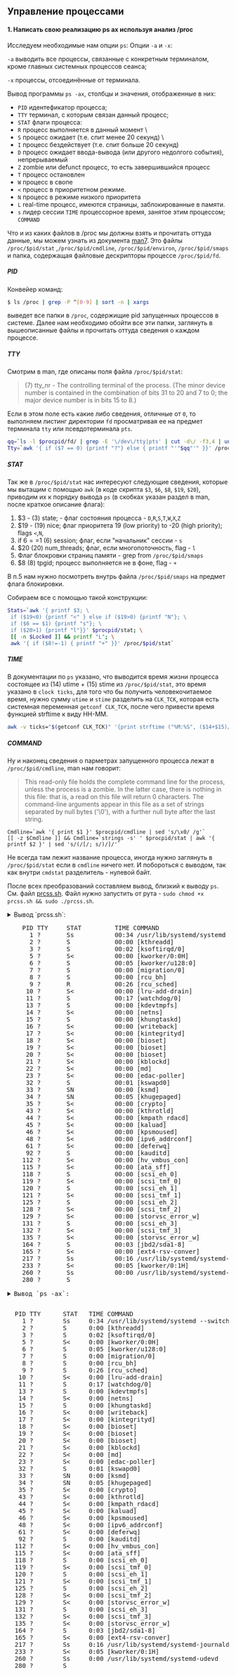 ## Управление процессами

#### 1. Написать свою реализацию ps ax используя анализ /proc

Исследуем необходимые нам опции `ps`:
Опции `-a` и `-x`:

`-a` выводить все процессы, связанные с конкретным терминалом, кроме главных системных процессов сеанса;

`-x` процессы, отсоединённые от терминала.

Вывод программы `ps -ax`, столбцы и значения, отображенные в них:

- `PID` идентефикатор процесса;
- `TTY` терминал, с которым связан данный процесс;
- `STAT` флаги процесса:
 - `R` процесс выполняется в данный момент \
 - `S` процесс ожидает (т.е. спит менее 20 секунд) \
 - `I` процесс бездействует (т.е. спит больше 20 секунд)
 - `D` процесс ожидает ввода-вывода (или другого недолгого события), непрерываемый
 - `Z` zombie или defunct процесс, то есть завершившийся процесс
 - `T` процесс остановлен
 - `W` процесс в свопе
 - `<` процесс в приоритетном режиме.
 - `N` процесс в режиме низкого приоритета
 - `L` real-time процесс, имеются страницы, заблокированные в памяти.
 - `s` лидер сессии
`TIME` процессорное время, занятое этим процессом;
`COMMAND` 

Что и из каких файлов в /proc мы должны взять и прочитать оттуда данные, мы можем узнать из документа [man7](http://man7.org/linux/man-pages/man5/proc.5.html). Это файлы `/proc/$pid/stat` ,`/proc/$pid/cmdline`, `/proc/$pid/environ`, `/proc/$pid/smaps` и папка, содержащая файловые дескрипторы процессе `/proc/$pid/fd`.

##### PID

Конвейер команд:

```bash
$ ls /proc | grep -P ^[0-9] | sort -n | xargs
```

выведет все папки в `/proc`, содержищие pid запущенных процессов в системе. Далее нам необходимо обойти все эти папки, заглянуть в вышеописанные файлы и прочитать оттуда сведения о каждом процессе.

##### TTY

Смотрим в man, где описаны поля файла `/proc/$pid/stat`:

>(7) tty_nr - The controlling terminal of the process. (The minor device number is contained in the combination of bits 31 to 20 and 7 to 0; the major device number is in bits 15 to 8.)

Если в этом поле есть какие либо сведения, отличные от `0`, то выполняем листинг директории `fd` просматривая ее на предмет терминала `tty` или псевдотерминала `pts`.

```bash
qq=`ls -l $procpid/fd/ | grep -E '\/dev\/tty|pts' | cut -d\/ -f3,4 | uniq`
Tty=`awk '{ if ($7 == 0) {printf "?"} else { printf "'"$qq"'" }}' /proc/$pid/stat`
```

##### STAT

Так же в `/proc/$pid/stat` нас интересуют следующие сведения, которые мы вытащим с помощью `awk` (в коде скрипта `$3`, `$6`, `$8`, `$19`, `$20`), приводим их к порядку вывода `ps` (в скобках указан раздел в man, после краткое описание флага):

 1. $3 - (3) state; - флаг состояния процесса - `D`,`R`,`S`,`T`,`W`,`X`,`Z`
 2. $19 - (19) nice; флаг приоритета 19 (low priority) to -20 (high priority); flags `<`,`N`,` `
 3. if $6==$1 (6) session; флаг, если "начальник" сессии - `s`
 4. $20 (20) num_threads; флаг, если многопоточность, flag - `l`
 5. Флаг блокровки страниц памяти - grep from `/proc/$pid/smaps`
 6. $8 (8) tpgid; процесс выполняется не в фоне, flag - `+`

В п.5 нам нужно посмотреть внутрь файла `/proc/$pid/smaps` на предмет флага блокировки.

Собираем все с помощью такой конструкции:

```bash
Stats=`awk '{ printf $3; \
 if ($19<0) {printf "<" } else if ($19>0) {printf "N"}; \
 if ($6 == $1) {printf "s"}; \
 if ($20>1) {printf "l"}}' $procpid/stat; \
 [[ -n $Locked ]] && printf "L"; \
 awk '{ if ($8!=-1) { printf "+" }}' /proc/$pid/stat`
```

##### TIME 

В документации по `ps` указано, что выводится время жизни процесса состоящее из (14) utime + (15) stime из `/proc/$pid/stat`, это время указано в `clock ticks`, для того что бы получить человекочитаемое время, нужно сумму `utime` и `stime` разделить на `CLK_TCK`, которая есть системная переменная `getconf CLK_TCK`, после чего привести время функцией strftime к виду HH-MM.

```bash
awk -v ticks="$(getconf CLK_TCK)" '{print strftime ("%M:%S", ($14+$15)/ticks)}' /proc/$pid/stat
```  

##### COMMAND

Ну и наконец сведения о парметрах запущенного процесса лежат в `/proc/$pid/cmdline`, man нам говорит:

>This read-only file holds the complete command line for the process, unless the process is a zombie.  In the latter case, there is nothing in this file: that is, a read on this file will return 0 characters. The command-line arguments appear in this file as a set of strings separated by null bytes ('\0'), with a further null byte after the last string.

```
Cmdline=`awk '{ print $1 }' $procpid/cmdline | sed 's/\x0/ /g'`
[[ -z $Cmdline ]] && Cmdline=`strings -s' ' $procpid/stat | awk '{ printf $2 }' | sed 's/(/[/; s/)/]/'`
```

Не всегда там лежит название процесса, иногда нужно заглянуть в `/proc/$pid/stat` если в `cmdline` ничего нет. И побороться с выводом, так как внутри `cmdstat` разделитель - нулевой байт.

После всех преобразований составляем вывод, близкий к выводу `ps`. См. файл [prcss.sh](). Файл нужно запустить от рута - `sudo chmod +x prcss.sh && sudo ./prcss.sh`. 

<details>
  <summary>Вывод `prcss.sh`:<summary>
<pre>
    PID TTY     STAT         TIME COMMAND   
      1 ?       Ss           00:34 /usr/lib/systemd/systemd --switched-root --system --deserialize 21 
      2 ?       S            00:00 [kthreadd]
      3 ?       S            00:02 [ksoftirqd/0]
      5 ?       S<           00:00 [kworker/0:0H]
      6 ?       S            00:05 [kworker/u128:0]
      7 ?       S            00:00 [migration/0]
      8 ?       S            00:00 [rcu_bh]  
      9 ?       R            00:26 [rcu_sched]
     10 ?       S<           00:00 [lru-add-drain]
     11 ?       S            00:17 [watchdog/0]
     13 ?       S            00:00 [kdevtmpfs]
     14 ?       S<           00:00 [netns]   
     15 ?       S            00:00 [khungtaskd]
     16 ?       S<           00:00 [writeback]
     17 ?       S<           00:00 [kintegrityd]
     18 ?       S<           00:00 [bioset]  
     19 ?       S<           00:00 [bioset]  
     20 ?       S<           00:00 [bioset]  
     21 ?       S<           00:00 [kblockd] 
     22 ?       S<           00:00 [md]      
     23 ?       S<           00:00 [edac-poller]
     32 ?       S            00:01 [kswapd0] 
     33 ?       SN           00:00 [ksmd]    
     34 ?       SN           00:05 [khugepaged]
     35 ?       S<           00:00 [crypto]  
     43 ?       S<           00:00 [kthrotld]
     44 ?       S<           00:00 [kmpath_rdacd]
     45 ?       S<           00:00 [kaluad]  
     46 ?       S<           00:00 [kpsmoused]
     48 ?       S<           00:00 [ipv6_addrconf]
     61 ?       S<           00:00 [deferwq] 
     92 ?       S            00:00 [kauditd] 
    112 ?       S<           00:00 [hv_vmbus_con]
    115 ?       S<           00:00 [ata_sff] 
    118 ?       S            00:00 [scsi_eh_0]
    119 ?       S<           00:00 [scsi_tmf_0]
    120 ?       S            00:00 [scsi_eh_1]
    121 ?       S<           00:00 [scsi_tmf_1]
    125 ?       S            00:00 [scsi_eh_2]
    128 ?       S<           00:00 [scsi_tmf_2]
    129 ?       S<           00:00 [storvsc_error_w]
    131 ?       S            00:00 [scsi_eh_3]
    132 ?       S<           00:00 [scsi_tmf_3]
    135 ?       S<           00:00 [storvsc_error_w]
    164 ?       S            00:03 [jbd2/sda1-8]
    165 ?       S<           00:00 [ext4-rsv-conver]
    217 ?       Ss           00:16 /usr/lib/systemd/systemd-journald 
    233 ?       S<           00:05 [kworker/0:1H]
    260 ?       Ss           00:00 /usr/lib/systemd/systemd-udevd 
    280 ?       S<sl         00:01 /sbin/auditd 
    288 ?       S            00:34 [hv_balloon]
    295 ?       S<           00:00 [rpciod]  
    296 ?       S<           00:00 [xprtiod] 
    361 ?       Ss           00:03 /sbin/rpcbind -w 
    362 ?       Ss           00:00 /usr/sbin/hypervvssd -n 
    366 ?       Ssl          00:01 /usr/lib/polkit-1/polkitd --no-debug 
    369 ?       S            00:05 /usr/sbin/chronyd 
    374 ?       Ssl          00:10 /usr/bin/dbus-daemon --system --address=systemd: --nofork --nopidfile --systemd-activation 
    379 ?       Ssl          00:00 /usr/sbin/gssproxy -D 
    388 ?       Ssl          00:44 /usr/sbin/NetworkManager --no-daemon 
    389 ?       Ss           00:06 /usr/lib/systemd/systemd-logind 
    398 tty1    Ss+          00:00 /sbin/agetty --noclear tty1 linux 
    399 ttyS0   Ss+          00:00 /sbin/agetty --keep-baud 115200 38400 9600 ttyS0 vt220 
    403 ?       Ss           00:03 /usr/sbin/crond -n 
    424 ?       S            00:01 /sbin/dhclient -d -q -sf /usr/libexec/nm-dhcp-helper -pf /var/run/dhclient-eth0.pid -lf /var/lib/NetworkManager/dhclient-5fb06bd0-0bb0-7ffb-45f1-d6edd65f3e03-eth0.lease -cf /var/lib/NetworkManager/dhclient-eth0.conf eth0 
    628 ?       Ssl          03:52 /usr/bin/python -Es /usr/sbin/tuned -l -P 
    632 ?       Ss           00:00 /usr/sbin/hypervkvpd -n 
    633 ?       Ssl          02:07 /usr/sbin/rsyslogd -n 
    739 ?       Ss           00:08 /usr/libexec/postfix/master -w 
    741 ?       S            00:01 qmgr -l -t unix -u 
   1057 ?       Ss           00:00 sshd:     
   1060 ?       S            00:00 sshd:     
   1061 pts/0   Ss+          00:00 -bash     
   4864 ?       Ssl          00:00 /usr/sbin/gssproxy -D =BOOT_IMAGE=/boot/vmlinuz-3.10.0-862.14.4.el7.x86_64 
  14047 ?       Ss           00:00 nginx:    
  17773 ?       Ss           00:00 /usr/sbin/lvmetad -f 
  17944 ?       Ssl          01:39 /usr/bin/containerd 
  18191 ?       S            00:03 nginx:    
  19903 ?       S            00:00 pickup -l -t unix -u 
  19930 ?       Ss           00:00 sshd:     
  19933 ?       S            00:00 sshd:     
  19934 pts/1   Ss+          00:00 -bash     
  19960 pts/1   S+           00:00 sudo -i   
  19961 pts/1   S+           00:00 -bash     
  21950 pts/1   S+           00:00 man ls    
awk: cmd. line:1: { if ($7 == 0) {printf "?"} else { printf "pts/1
awk: cmd. line:1:                                           ^ unterminated string
awk: cmd. line:1: { if ($7 == 0) {printf "?"} else { printf "pts/1
awk: cmd. line:1:                                           ^ syntax error
  21961         S+           00:00 less -s   
  21997 ?       S            00:00 [kworker/0:0]
  21998 ?       Ss           00:00 sshd:     
  22001 ?       S            00:00 sshd:     
  22002 pts/3   Ss+          00:00 -bash     
  22047 ?       S            00:00 [kworker/0:2]
  22048 ?       S            00:00 [kworker/0:1]
  22050 pts/3   S+           00:00 sudo -i   
  22051 pts/3   S+           00:00 -bash     
  22072 pts/3   S+           00:00 /bin/bash /root/./prcss.sh 
  22073 pts/3   S+           00:00 /bin/bash /root/./prcss.sh 
  22074 pts/3   S+           00:00 /bin/bash /root/./prcss.sh 
  22075 pts/3   S+           00:00 /bin/bash /root/./prcss.sh 
  22076 pts/3   S+           00:00 /bin/bash /root/./prcss.sh 
  22077 pts/3   S+           00:00 /bin/bash /root/./prcss.sh 
  26657 ?       Ssl          02:38 /usr/bin/dockerd -H unix:// 
  26806 ?       Sl           00:00 /usr/bin/docker-proxy -proto tcp -host-ip 0.0.0.0 -host-port 5000 -container-ip 172.17.0.2 -container-port 5000 
  26811 ?       Sl           00:10 containerd-shim -namespace moby -workdir /var/lib/containerd/io.containerd.runtime.v1.linux/moby/4840315fef0c065c58c16a733c930310961ce8edafa399c76474f6877b088583 -address /run/containerd/containerd.sock -containerd-binary /usr/bin/containerd -runtime-root /var/run/docker/runtime-runc 
  26827 ?       Ssl          00:30 registry serve /etc/docker/registry/config.yml 
  31457 pts/0   S+           00:00 sudo -i   
  31458 pts/0   S+           00:00 -bash     
  31554 ?       Ss           00:00 /usr/sbin/sshd -D -u0 
  50962 ?       S            00:00 [kworker/u128:2]
</pre>

<details>
  <summary>Вывод `ps -ax`:<summary>
<pre>
  PID TTY      STAT   TIME COMMAND
    1 ?        Ss     0:34 /usr/lib/systemd/systemd --switched-root --system --deserialize 21
    2 ?        S      0:00 [kthreadd]
    3 ?        S      0:02 [ksoftirqd/0]
    5 ?        S<     0:00 [kworker/0:0H]
    6 ?        S      0:05 [kworker/u128:0]
    7 ?        S      0:00 [migration/0]
    8 ?        S      0:00 [rcu_bh]
    9 ?        S      0:26 [rcu_sched]
   10 ?        S<     0:00 [lru-add-drain]
   11 ?        S      0:17 [watchdog/0]
   13 ?        S      0:00 [kdevtmpfs]
   14 ?        S<     0:00 [netns]
   15 ?        S      0:00 [khungtaskd]
   16 ?        S<     0:00 [writeback]
   17 ?        S<     0:00 [kintegrityd]
   18 ?        S<     0:00 [bioset]
   19 ?        S<     0:00 [bioset]
   20 ?        S<     0:00 [bioset]
   21 ?        S<     0:00 [kblockd]
   22 ?        S<     0:00 [md]
   23 ?        S<     0:00 [edac-poller]
   32 ?        S      0:01 [kswapd0]
   33 ?        SN     0:00 [ksmd]
   34 ?        SN     0:05 [khugepaged]
   35 ?        S<     0:00 [crypto]
   43 ?        S<     0:00 [kthrotld]
   44 ?        S<     0:00 [kmpath_rdacd]
   45 ?        S<     0:00 [kaluad]
   46 ?        S<     0:00 [kpsmoused]
   48 ?        S<     0:00 [ipv6_addrconf]
   61 ?        S<     0:00 [deferwq]
   92 ?        S      0:00 [kauditd]
  112 ?        S<     0:00 [hv_vmbus_con]
  115 ?        S<     0:00 [ata_sff]
  118 ?        S      0:00 [scsi_eh_0]
  119 ?        S<     0:00 [scsi_tmf_0]
  120 ?        S      0:00 [scsi_eh_1]
  121 ?        S<     0:00 [scsi_tmf_1]
  125 ?        S      0:00 [scsi_eh_2]
  128 ?        S<     0:00 [scsi_tmf_2]
  129 ?        S<     0:00 [storvsc_error_w]
  131 ?        S      0:00 [scsi_eh_3]
  132 ?        S<     0:00 [scsi_tmf_3]
  135 ?        S<     0:00 [storvsc_error_w]
  164 ?        S      0:03 [jbd2/sda1-8]
  165 ?        S<     0:00 [ext4-rsv-conver]
  217 ?        Ss     0:16 /usr/lib/systemd/systemd-journald
  233 ?        S<     0:05 [kworker/0:1H]
  260 ?        Ss     0:00 /usr/lib/systemd/systemd-udevd
  280 ?        S<sl   0:01 /sbin/auditd
  288 ?        S      0:34 [hv_balloon]
  295 ?        S<     0:00 [rpciod]
  296 ?        S<     0:00 [xprtiod]
  361 ?        Ss     0:03 /sbin/rpcbind -w
  362 ?        Ss     0:00 /usr/sbin/hypervvssd -n
  366 ?        Ssl    0:01 /usr/lib/polkit-1/polkitd --no-debug
  369 ?        S      0:05 /usr/sbin/chronyd
  374 ?        Ssl    0:10 /usr/bin/dbus-daemon --system --address=systemd: --nofork --nopidfile --systemd-activation
  379 ?        Ssl    0:00 /usr/sbin/gssproxy -D
  388 ?        Ssl    0:44 /usr/sbin/NetworkManager --no-daemon
  389 ?        Ss     0:06 /usr/lib/systemd/systemd-logind
  398 tty1     Ss+    0:00 /sbin/agetty --noclear tty1 linux
  399 ttyS0    Ss+    0:00 /sbin/agetty --keep-baud 115200 38400 9600 ttyS0 vt220
  403 ?        Ss     0:03 /usr/sbin/crond -n
  424 ?        S      0:01 /sbin/dhclient -d -q -sf /usr/libexec/nm-dhcp-helper -pf /var/run/dhclient-eth0.pid -lf /var/lib/NetworkManager/dhclient-5fb06bd0-
  628 ?        Ssl    3:52 /usr/bin/python -Es /usr/sbin/tuned -l -P
  632 ?        Ss     0:00 /usr/sbin/hypervkvpd -n
  633 ?        Ssl    2:07 /usr/sbin/rsyslogd -n
  739 ?        Ss     0:08 /usr/libexec/postfix/master -w
  741 ?        S      0:01 qmgr -l -t unix -u
 1057 ?        Ss     0:00 sshd: vagrant [priv]
 1060 ?        S      0:00 sshd: vagrant@pts/0
 1061 pts/0    Ss     0:00 -bash
 4864 ?        Ssl    0:00 /usr/sbin/gssproxy -D =BOOT_IMAGE=/boot/vmlinuz-3.10.0-862.14.4.el7.x86_64
14047 ?        Ss     0:00 nginx: master process nginx
17773 ?        Ss     0:00 /usr/sbin/lvmetad -f
17944 ?        Ssl    1:39 /usr/bin/containerd
18191 ?        S      0:03 nginx: worker process
19903 ?        S      0:00 pickup -l -t unix -u
19930 ?        Ss     0:00 sshd: kakoka [priv]
19933 ?        S      0:00 sshd: kakoka@pts/1
19934 pts/1    Ss     0:00 -bash
19960 pts/1    S      0:00 sudo -i
19961 pts/1    S      0:00 -bash
21950 pts/1    S+     0:00 man ls
21961 pts/1    S+     0:00 less -s
21997 ?        S      0:00 [kworker/0:0]
21998 ?        Ss     0:00 sshd: kakoka [priv]
22001 ?        S      0:00 sshd: kakoka@pts/3
22002 pts/3    Ss     0:00 -bash
22047 ?        S      0:00 [kworker/0:2]
22048 ?        R      0:00 [kworker/0:1]
22049 pts/3    R+     0:00 ps -ax
26657 ?        Ssl    2:38 /usr/bin/dockerd -H unix://
26806 ?        Sl     0:00 /usr/bin/docker-proxy -proto tcp -host-ip 0.0.0.0 -host-port 5000 -container-ip 172.17.0.2 -container-port 5000
26811 ?        Sl     0:10 containerd-shim -namespace moby -workdir /var/lib/containerd/io.containerd.runtime.v1.linux/moby/4840315fef0c065c58c16a733c9303109
26827 ?        Ssl    0:30 registry serve /etc/docker/registry/config.yml
31457 pts/0    S      0:00 sudo -i
31458 pts/0    S+     0:00 -bash
31554 ?        Ss     0:00 /usr/sbin/sshd -D -u0
50962 ?        S      0:00 [kworker/u128:2]
</pre>





